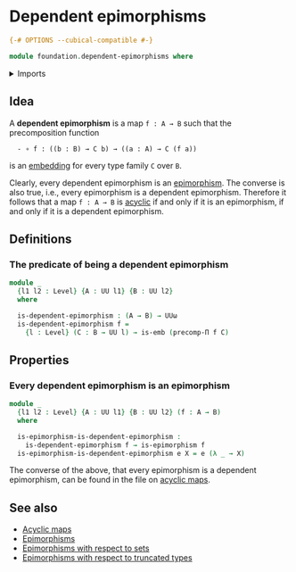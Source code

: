 # Dependent epimorphisms

```agda
{-# OPTIONS --cubical-compatible #-}

module foundation.dependent-epimorphisms where
```

<details><summary>Imports</summary>

```agda
open import foundation.epimorphisms
open import foundation.function-types
open import foundation.universe-levels

open import foundation-core.embeddings
```

</details>

## Idea

A **dependent epimorphism** is a map `f : A → B` such that the precomposition
function

```text
  - ∘ f : ((b : B) → C b) → ((a : A) → C (f a))
```

is an [embedding](foundation-core.embeddings.md) for every type family `C` over
`B`.

Clearly, every dependent epimorphism is an
[epimorphism](foundation.epimorphisms.md). The converse is also true, i.e.,
every epimorphism is a dependent epimorphism. Therefore it follows that a map
`f : A → B` is [acyclic](synthetic-homotopy-theory.acyclic-maps.md) if and only
if it is an epimorphism, if and only if it is a dependent epimorphism.

## Definitions

### The predicate of being a dependent epimorphism

```agda
module _
  {l1 l2 : Level} {A : UU l1} {B : UU l2}
  where

  is-dependent-epimorphism : (A → B) → UUω
  is-dependent-epimorphism f =
    {l : Level} (C : B → UU l) → is-emb (precomp-Π f C)
```

## Properties

### Every dependent epimorphism is an epimorphism

```agda
module _
  {l1 l2 : Level} {A : UU l1} {B : UU l2} (f : A → B)
  where

  is-epimorphism-is-dependent-epimorphism :
    is-dependent-epimorphism f → is-epimorphism f
  is-epimorphism-is-dependent-epimorphism e X = e (λ _ → X)
```

The converse of the above, that every epimorphism is a dependent epimorphism,
can be found in the file on
[acyclic maps](synthetic-homotopy-theory.acyclic-maps.md).

## See also

- [Acyclic maps](synthetic-homotopy-theory.acyclic-maps.md)
- [Epimorphisms](foundation.epimorphisms.md)
- [Epimorphisms with respect to sets](foundation.epimorphisms-with-respect-to-sets.md)
- [Epimorphisms with respect to truncated types](foundation.epimorphisms-with-respect-to-truncated-types.md)
